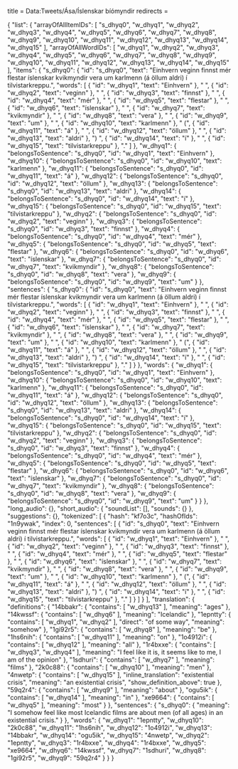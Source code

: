 title = Data:Tweets/Ása/Íslenskar bíómyndir
redirects =
>>>>

{
    "list": {
        "arrayOfAllItemIDs": [
            "s_dhyq0",
            "w_dhyq1",
            "w_dhyq2",
            "w_dhyq3",
            "w_dhyq4",
            "w_dhyq5",
            "w_dhyq6",
            "w_dhyq7",
            "w_dhyq8",
            "w_dhyq9",
            "w_dhyq10",
            "w_dhyq11",
            "w_dhyq12",
            "w_dhyq13",
            "w_dhyq14",
            "w_dhyq15"
        ],
        "arrayOfAllWordIDs": [
            "w_dhyq1",
            "w_dhyq2",
            "w_dhyq3",
            "w_dhyq4",
            "w_dhyq5",
            "w_dhyq6",
            "w_dhyq7",
            "w_dhyq8",
            "w_dhyq9",
            "w_dhyq10",
            "w_dhyq11",
            "w_dhyq12",
            "w_dhyq13",
            "w_dhyq14",
            "w_dhyq15"
        ],
        "items": {
            "s_dhyq0": {
                "id": "s_dhyq0",
                "text": "Einhvern veginn finnst mér flestar íslenskar kvikmyndir vera um karlmenn (á öllum aldri) í tilvistarkreppu.",
                "words": [
                    {
                        "id": "w_dhyq1",
                        "text": "Einhvern"
                    },
                    " ",
                    {
                        "id": "w_dhyq2",
                        "text": "veginn"
                    },
                    " ",
                    {
                        "id": "w_dhyq3",
                        "text": "finnst"
                    },
                    " ",
                    {
                        "id": "w_dhyq4",
                        "text": "mér"
                    },
                    " ",
                    {
                        "id": "w_dhyq5",
                        "text": "flestar"
                    },
                    " ",
                    {
                        "id": "w_dhyq6",
                        "text": "íslenskar"
                    },
                    " ",
                    {
                        "id": "w_dhyq7",
                        "text": "kvikmyndir"
                    },
                    " ",
                    {
                        "id": "w_dhyq8",
                        "text": "vera"
                    },
                    " ",
                    {
                        "id": "w_dhyq9",
                        "text": "um"
                    },
                    " ",
                    {
                        "id": "w_dhyq10",
                        "text": "karlmenn"
                    },
                    " (",
                    {
                        "id": "w_dhyq11",
                        "text": "á"
                    },
                    " ",
                    {
                        "id": "w_dhyq12",
                        "text": "öllum"
                    },
                    " ",
                    {
                        "id": "w_dhyq13",
                        "text": "aldri"
                    },
                    ") ",
                    {
                        "id": "w_dhyq14",
                        "text": "í"
                    },
                    " ",
                    {
                        "id": "w_dhyq15",
                        "text": "tilvistarkreppu"
                    },
                    "."
                ]
            },
            "w_dhyq1": {
                "belongsToSentence": "s_dhyq0",
                "id": "w_dhyq1",
                "text": "Einhvern"
            },
            "w_dhyq10": {
                "belongsToSentence": "s_dhyq0",
                "id": "w_dhyq10",
                "text": "karlmenn"
            },
            "w_dhyq11": {
                "belongsToSentence": "s_dhyq0",
                "id": "w_dhyq11",
                "text": "á"
            },
            "w_dhyq12": {
                "belongsToSentence": "s_dhyq0",
                "id": "w_dhyq12",
                "text": "öllum"
            },
            "w_dhyq13": {
                "belongsToSentence": "s_dhyq0",
                "id": "w_dhyq13",
                "text": "aldri"
            },
            "w_dhyq14": {
                "belongsToSentence": "s_dhyq0",
                "id": "w_dhyq14",
                "text": "í"
            },
            "w_dhyq15": {
                "belongsToSentence": "s_dhyq0",
                "id": "w_dhyq15",
                "text": "tilvistarkreppu"
            },
            "w_dhyq2": {
                "belongsToSentence": "s_dhyq0",
                "id": "w_dhyq2",
                "text": "veginn"
            },
            "w_dhyq3": {
                "belongsToSentence": "s_dhyq0",
                "id": "w_dhyq3",
                "text": "finnst"
            },
            "w_dhyq4": {
                "belongsToSentence": "s_dhyq0",
                "id": "w_dhyq4",
                "text": "mér"
            },
            "w_dhyq5": {
                "belongsToSentence": "s_dhyq0",
                "id": "w_dhyq5",
                "text": "flestar"
            },
            "w_dhyq6": {
                "belongsToSentence": "s_dhyq0",
                "id": "w_dhyq6",
                "text": "íslenskar"
            },
            "w_dhyq7": {
                "belongsToSentence": "s_dhyq0",
                "id": "w_dhyq7",
                "text": "kvikmyndir"
            },
            "w_dhyq8": {
                "belongsToSentence": "s_dhyq0",
                "id": "w_dhyq8",
                "text": "vera"
            },
            "w_dhyq9": {
                "belongsToSentence": "s_dhyq0",
                "id": "w_dhyq9",
                "text": "um"
            }
        },
        "sentences": {
            "s_dhyq0": {
                "id": "s_dhyq0",
                "text": "Einhvern veginn finnst mér flestar íslenskar kvikmyndir vera um karlmenn (á öllum aldri) í tilvistarkreppu.",
                "words": [
                    {
                        "id": "w_dhyq1",
                        "text": "Einhvern"
                    },
                    " ",
                    {
                        "id": "w_dhyq2",
                        "text": "veginn"
                    },
                    " ",
                    {
                        "id": "w_dhyq3",
                        "text": "finnst"
                    },
                    " ",
                    {
                        "id": "w_dhyq4",
                        "text": "mér"
                    },
                    " ",
                    {
                        "id": "w_dhyq5",
                        "text": "flestar"
                    },
                    " ",
                    {
                        "id": "w_dhyq6",
                        "text": "íslenskar"
                    },
                    " ",
                    {
                        "id": "w_dhyq7",
                        "text": "kvikmyndir"
                    },
                    " ",
                    {
                        "id": "w_dhyq8",
                        "text": "vera"
                    },
                    " ",
                    {
                        "id": "w_dhyq9",
                        "text": "um"
                    },
                    " ",
                    {
                        "id": "w_dhyq10",
                        "text": "karlmenn"
                    },
                    " (",
                    {
                        "id": "w_dhyq11",
                        "text": "á"
                    },
                    " ",
                    {
                        "id": "w_dhyq12",
                        "text": "öllum"
                    },
                    " ",
                    {
                        "id": "w_dhyq13",
                        "text": "aldri"
                    },
                    ") ",
                    {
                        "id": "w_dhyq14",
                        "text": "í"
                    },
                    " ",
                    {
                        "id": "w_dhyq15",
                        "text": "tilvistarkreppu"
                    },
                    "."
                ]
            }
        },
        "words": {
            "w_dhyq1": {
                "belongsToSentence": "s_dhyq0",
                "id": "w_dhyq1",
                "text": "Einhvern"
            },
            "w_dhyq10": {
                "belongsToSentence": "s_dhyq0",
                "id": "w_dhyq10",
                "text": "karlmenn"
            },
            "w_dhyq11": {
                "belongsToSentence": "s_dhyq0",
                "id": "w_dhyq11",
                "text": "á"
            },
            "w_dhyq12": {
                "belongsToSentence": "s_dhyq0",
                "id": "w_dhyq12",
                "text": "öllum"
            },
            "w_dhyq13": {
                "belongsToSentence": "s_dhyq0",
                "id": "w_dhyq13",
                "text": "aldri"
            },
            "w_dhyq14": {
                "belongsToSentence": "s_dhyq0",
                "id": "w_dhyq14",
                "text": "í"
            },
            "w_dhyq15": {
                "belongsToSentence": "s_dhyq0",
                "id": "w_dhyq15",
                "text": "tilvistarkreppu"
            },
            "w_dhyq2": {
                "belongsToSentence": "s_dhyq0",
                "id": "w_dhyq2",
                "text": "veginn"
            },
            "w_dhyq3": {
                "belongsToSentence": "s_dhyq0",
                "id": "w_dhyq3",
                "text": "finnst"
            },
            "w_dhyq4": {
                "belongsToSentence": "s_dhyq0",
                "id": "w_dhyq4",
                "text": "mér"
            },
            "w_dhyq5": {
                "belongsToSentence": "s_dhyq0",
                "id": "w_dhyq5",
                "text": "flestar"
            },
            "w_dhyq6": {
                "belongsToSentence": "s_dhyq0",
                "id": "w_dhyq6",
                "text": "íslenskar"
            },
            "w_dhyq7": {
                "belongsToSentence": "s_dhyq0",
                "id": "w_dhyq7",
                "text": "kvikmyndir"
            },
            "w_dhyq8": {
                "belongsToSentence": "s_dhyq0",
                "id": "w_dhyq8",
                "text": "vera"
            },
            "w_dhyq9": {
                "belongsToSentence": "s_dhyq0",
                "id": "w_dhyq9",
                "text": "um"
            }
        }
    },
    "long_audio": {},
    "short_audio": {
        "soundList": [],
        "sounds": {}
    },
    "suggestions": {},
    "tokenized": [
        {
            "hash": "kf7o3c",
            "hashOfIds": "1n9ywak",
            "index": 0,
            "sentences": [
                {
                    "id": "s_dhyq0",
                    "text": "Einhvern veginn finnst mér flestar íslenskar kvikmyndir vera um karlmenn (á öllum aldri) í tilvistarkreppu.",
                    "words": [
                        {
                            "id": "w_dhyq1",
                            "text": "Einhvern"
                        },
                        " ",
                        {
                            "id": "w_dhyq2",
                            "text": "veginn"
                        },
                        " ",
                        {
                            "id": "w_dhyq3",
                            "text": "finnst"
                        },
                        " ",
                        {
                            "id": "w_dhyq4",
                            "text": "mér"
                        },
                        " ",
                        {
                            "id": "w_dhyq5",
                            "text": "flestar"
                        },
                        " ",
                        {
                            "id": "w_dhyq6",
                            "text": "íslenskar"
                        },
                        " ",
                        {
                            "id": "w_dhyq7",
                            "text": "kvikmyndir"
                        },
                        " ",
                        {
                            "id": "w_dhyq8",
                            "text": "vera"
                        },
                        " ",
                        {
                            "id": "w_dhyq9",
                            "text": "um"
                        },
                        " ",
                        {
                            "id": "w_dhyq10",
                            "text": "karlmenn"
                        },
                        " (",
                        {
                            "id": "w_dhyq11",
                            "text": "á"
                        },
                        " ",
                        {
                            "id": "w_dhyq12",
                            "text": "öllum"
                        },
                        " ",
                        {
                            "id": "w_dhyq13",
                            "text": "aldri"
                        },
                        ") ",
                        {
                            "id": "w_dhyq14",
                            "text": "í"
                        },
                        " ",
                        {
                            "id": "w_dhyq15",
                            "text": "tilvistarkreppu"
                        },
                        "."
                    ]
                }
            ]
        }
    ],
    "translation": {
        "definitions": {
            "14bbakr": {
                "contains": [
                    "w_dhyq13"
                ],
                "meaning": "ages"
            },
            "14kwssf": {
                "contains": [
                    "w_dhyq6"
                ],
                "meaning": "Icelandic"
            },
            "1epntty": {
                "contains": [
                    "w_dhyq1",
                    "w_dhyq2"
                ],
                "direct": "of some way",
                "meaning": "somehow"
            },
            "1gi92r5": {
                "contains": [
                    "w_dhyq8"
                ],
                "meaning": "be"
            },
            "1hs6nih": {
                "contains": [
                    "w_dhyq11"
                ],
                "meaning": "on"
            },
            "1o4912i": {
                "contains": [
                    "w_dhyq12"
                ],
                "meaning": "all"
            },
            "1r4bxxe": {
                "contains": [
                    "w_dhyq3",
                    "w_dhyq4"
                ],
                "meaning": "I feel like it is, it seems like to me, I am of the opinion"
            },
            "1sdhuri": {
                "contains": [
                    "w_dhyq7"
                ],
                "meaning": "films"
            },
            "2k0c88": {
                "contains": [
                    "w_dhyq10"
                ],
                "meaning": "men"
            },
            "4nwetp": {
                "contains": [
                    "w_dhyq15"
                ],
                "inline_translation": "existential crisis",
                "meaning": "an existential crisis",
                "show_definition_above": true
            },
            "59q2r4": {
                "contains": [
                    "w_dhyq9"
                ],
                "meaning": "about"
            },
            "ogu5ik": {
                "contains": [
                    "w_dhyq14"
                ],
                "meaning": "in"
            },
            "xe9664": {
                "contains": [
                    "w_dhyq5"
                ],
                "meaning": "most"
            }
        },
        "sentences": {
            "s_dhyq0": {
                "meaning": "I somehow feel like most Icelandic films are about men (of all ages) in an existential crisis."
            }
        },
        "words": {
            "w_dhyq1": "1epntty",
            "w_dhyq10": "2k0c88",
            "w_dhyq11": "1hs6nih",
            "w_dhyq12": "1o4912i",
            "w_dhyq13": "14bbakr",
            "w_dhyq14": "ogu5ik",
            "w_dhyq15": "4nwetp",
            "w_dhyq2": "1epntty",
            "w_dhyq3": "1r4bxxe",
            "w_dhyq4": "1r4bxxe",
            "w_dhyq5": "xe9664",
            "w_dhyq6": "14kwssf",
            "w_dhyq7": "1sdhuri",
            "w_dhyq8": "1gi92r5",
            "w_dhyq9": "59q2r4"
        }
    }
}